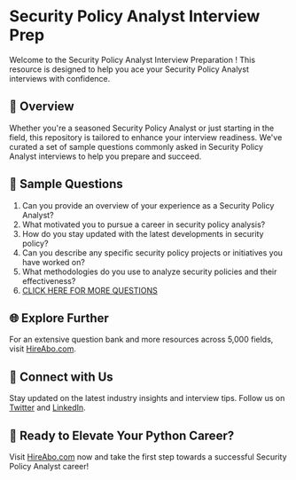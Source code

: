 # Security Policy Analyst Interview Prep

Welcome to the Security Policy Analyst Interview Preparation ! This resource is designed to help you ace your Security Policy Analyst interviews with confidence.

## 🚀 Overview

Whether you're a seasoned Security Policy Analyst or just starting in the field, this repository is tailored to enhance your interview readiness. We've curated a set of sample questions commonly asked in Security Policy Analyst interviews to help you prepare and succeed.

## 📝 Sample Questions

1. Can you provide an overview of your experience as a Security Policy Analyst?
2. What motivated you to pursue a career in security policy analysis?
3. How do you stay updated with the latest developments in security policy?
4. Can you describe any specific security policy projects or initiatives you have worked on?
5. What methodologies do you use to analyze security policies and their effectiveness?
6. [CLICK HERE FOR MORE QUESTIONS](https://hireabo.com/job/7_3_42/Security%20Policy%20Analyst)

## 🌐 Explore Further

For an extensive question bank and more resources across 5,000 fields, visit [HireAbo.com](https://www.hireabo.com).

## 📱 Connect with Us

Stay updated on the latest industry insights and interview tips. Follow us on [Twitter](https://twitter.com/hireabo) and [LinkedIn](https://www.linkedin.com/in/hire-abo-3609972a8/).

## 🚀 Ready to Elevate Your Python Career?

Visit [HireAbo.com](https://www.hireabo.com) now and take the first step towards a successful Security Policy Analyst career!